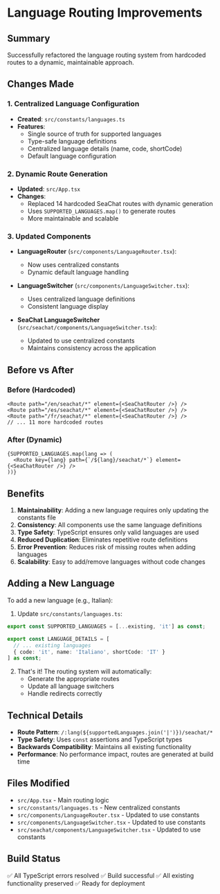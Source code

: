 # Language Routing Improvements

## Summary
Successfully refactored the language routing system from hardcoded routes to a dynamic, maintainable approach.

## Changes Made

### 1. Centralized Language Configuration
- **Created**: `src/constants/languages.ts`
- **Features**:
  - Single source of truth for supported languages
  - Type-safe language definitions
  - Centralized language details (name, code, shortCode)
  - Default language configuration

### 2. Dynamic Route Generation
- **Updated**: `src/App.tsx`
- **Changes**:
  - Replaced 14 hardcoded SeaChat routes with dynamic generation
  - Uses `SUPPORTED_LANGUAGES.map()` to generate routes
  - More maintainable and scalable

### 3. Updated Components
- **LanguageRouter** (`src/components/LanguageRouter.tsx`):
  - Now uses centralized constants
  - Dynamic default language handling
  
- **LanguageSwitcher** (`src/components/LanguageSwitcher.tsx`):
  - Uses centralized language definitions
  - Consistent language display

- **SeaChat LanguageSwitcher** (`src/seachat/components/LanguageSwitcher.tsx`):
  - Updated to use centralized constants
  - Maintains consistency across the application

## Before vs After

### Before (Hardcoded)
```tsx
<Route path="/en/seachat/*" element={<SeaChatRouter />} />
<Route path="/es/seachat/*" element={<SeaChatRouter />} />
<Route path="/fr/seachat/*" element={<SeaChatRouter />} />
// ... 11 more hardcoded routes
```

### After (Dynamic)
```tsx
{SUPPORTED_LANGUAGES.map(lang => (
  <Route key={lang} path={`/${lang}/seachat/*`} element={<SeaChatRouter />} />
))}
```

## Benefits

1. **Maintainability**: Adding a new language requires only updating the constants file
2. **Consistency**: All components use the same language definitions
3. **Type Safety**: TypeScript ensures only valid languages are used
4. **Reduced Duplication**: Eliminates repetitive route definitions
5. **Error Prevention**: Reduces risk of missing routes when adding languages
6. **Scalability**: Easy to add/remove languages without code changes

## Adding a New Language

To add a new language (e.g., Italian):

1. Update `src/constants/languages.ts`:
```typescript
export const SUPPORTED_LANGUAGES = [...existing, 'it'] as const;

export const LANGUAGE_DETAILS = [
  // ... existing languages
  { code: 'it', name: 'Italiano', shortCode: 'IT' }
] as const;
```

2. That's it! The routing system will automatically:
   - Generate the appropriate routes
   - Update all language switchers
   - Handle redirects correctly

## Technical Details

- **Route Pattern**: `/:lang(${supportedLanguages.join('|')})/seachat/*`
- **Type Safety**: Uses `const` assertions and TypeScript types
- **Backwards Compatibility**: Maintains all existing functionality
- **Performance**: No performance impact, routes are generated at build time

## Files Modified
- `src/App.tsx` - Main routing logic
- `src/constants/languages.ts` - New centralized constants
- `src/components/LanguageRouter.tsx` - Updated to use constants
- `src/components/LanguageSwitcher.tsx` - Updated to use constants  
- `src/seachat/components/LanguageSwitcher.tsx` - Updated to use constants

## Build Status
✅ All TypeScript errors resolved
✅ Build successful
✅ All existing functionality preserved
✅ Ready for deployment
